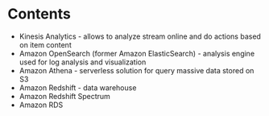 # Contents

* Kinesis Analytics - allows to analyze stream online and do actions based on item content
* Amazon OpenSearch (former Amazon ElasticSearch) - analysis engine used for log analysis and visualization
* Amazon Athena - serverless solution for query massive data stored on S3
* Amazon Redshift - data warehouse
* Amazon Redshift Spectrum
* Amazon RDS

